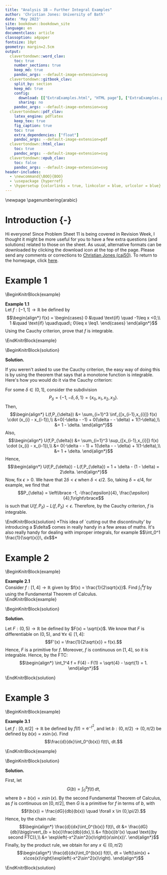 ```yaml
---
title: "Analysis 1B — Further Integral Examples"
author: 'Christian Jones: University of Bath'
date: 'May 2023'
site: bookdown::bookdown_site
language: en
documentclass: article
classoption: a4paper
fontsize: 10pt
geometry: margin=2.5cm
output:
  clavertondown::word_clav:
    toc: true
    number_sections: true
    keep_md: true
    pandoc_args: --default-image-extension=svg
  clavertondown::gitbook_clav:
    split_by: section
    keep_md: true
    config:
      download: [["ExtraExamples.html", "HTML page"], ["ExtraExamples.pdf","Standard print PDF"], ["ExtraExamplesClear.pdf","Clear print PDF"], ["ExtraExamplesLarge.pdf","Large print PDF"], ["ExtraExamples.docx","Accessible Word document"], ["ExtraExamples.epub","Accessible EPub book" ]]
      sharing: no
    pandoc_args: --default-image-extension=svg
  clavertondown::pdf_clav:
    latex_engine: pdflatex
    keep_tex: true
    fig_caption: true
    toc: true
    extra_dependencies: ["float"]
    pandoc_args: --default-image-extension=pdf
  clavertondown::html_clav:
    toc: true
    pandoc_args: --default-image-extension=svg
  clavertondown::epub_clav:
    toc: false
    pandoc_args: --default-image-extension=svg
header-includes:
  - \newcommand{\BOO}{BOO}
  - \usepackage {hyperref}
  - \hypersetup {colorlinks = true, linkcolor = blue, urlcolor = blue}
---
```

<!-- This is needed since I am working with svg files from mathcha.io. It converts the graphics files to something that can be used in the pdf files. Code taken from https://stackoverflow.com/questions/50165404/how-to-make-a-pdf-using-bookdown-including-svg-images/56044642#56044642 -->

\newpage
\pagenumbering{arabic}

# Introduction {-}
Hi everyone! Since Problem Sheet 11 is being covered in Revision Week, I thought it might be more useful for you to have a few extra questions (and solutions) related to those on the sheet. As usual, alternative formats can be downloaded by clicking the download icon at the top of the page. Please send any comments or corrections to [Christian Jones (caj50)](mailto:caj50@bath.ac.uk). To return to the homepage, click [here](http://caj50.github.io/tutoring.html).

<!--<details open>
<summary>Want to ruin the surprise?</summary>
<br>
Well, you asked for it!
</details>-->

# Example 1

\BeginKnitrBlock{example}<div class="bookdown-example" custom-style="ExampleStyle" id="exm:ex1"><span class="exm:ex1" custom-style="NameStyle"><strong><span id="exm:ex1"></span>Example 1.1  </strong></span><div>Let $f:[-1,1] \to \mathbb{R}$ be defined by
$$\begin{align*}
    f(x) = \begin{cases}
    0 &\quad \text{if} \quad -1\leq x <0,\\
    1 &\quad \text{if} \quad\quad\; 0\leq x \leq1.
    \end{cases}
\end{align*}$$
Using the Cauchy criterion, prove that $f$ is integrable.
</div></div>\EndKnitrBlock{example}

\BeginKnitrBlock{solution}<div class="bookdown-solution" custom-style="ProofStyle"><span class="solution" custom-style="NameStyle"><strong>Solution. </strong></span> <p>If you weren't asked to use the Cauchy criterion, the easy way of doing this is by using the theorem that says that a monotone function is integrable. Here's how you would do it via the Cauchy criterion:

For some $\delta \in (0,1]$, consider the subdivision $$P_{\delta} = \lbrace -1, -\delta,\delta,1\rbrace = \lbrace x_0,x_1,x_2,x_3\rbrace.$$ Then,
$$\begin{align*}
    L(f,P_{\delta}) &= \sum_{i=1}^3 \inf_{[x_{i-1},x_{i}]} f(x) \cdot (x_{i} - x_{i-1}),\\
    &=0(-\delta - -1) + 0(\delta - - \delta) + 1(1-\delta),\\
    &= 1 - \delta.
\end{align*}$$
Also,
$$\begin{align*}
    U(f,P_{\delta}) &= \sum_{i=1}^3 \sup_{[x_{i-1},x_{i}]} f(x) \cdot (x_{i} - x_{i-1}),\\
    &= 0(-\delta - - 1) + 1(\delta - - \delta) + 1(1-\delta),\\
    &= 1 + \delta.
\end{align*}$$
Hence,
$$\begin{align*}
U(f,P_{\delta}) - L(f,P_{\delta}) = 1 + \delta - (1 - \delta) = 2\delta.
\end{align*}$$
Now, fix $\epsilon >0$. We have that $2\delta < \epsilon$ when $\delta < \epsilon/2$. So, taking $\delta = \epsilon/4$, for example, we find that $$P_{\delta} = \left\lbrace -1, -\frac{\epsilon}{4}, \frac{\epsilon}{4},1\right\rbrace$$ is such that $U(f,P_{\delta}) - L(f, P_{\delta}) <\epsilon$. Therefore, by the Cauchy criterion, $f$ is integrable.

</p></div>\EndKnitrBlock{solution}
*This idea of `cutting out the discontinuity' by introducing a $\delta$ comes in really handy in a few areas of maths. It's also really handy for dealing with improper integrals, for example $$\int_0^1 \frac{1}{\sqrt{x}}\, dx$$*

# Example 2

\BeginKnitrBlock{example}<div class="bookdown-example" custom-style="ExampleStyle" id="exm:ex2"><span class="exm:ex2" custom-style="NameStyle"><strong><span id="exm:ex2"></span>Example 2.1  </strong></span><div>Consider $f:[1,4] \to \mathbb{R}$ given by $f(x) = \frac{1}{2\sqrt{x}}$. Find $\int_1^4 f$ by using the Fundamental Theorem of Calculus.</div></div>\EndKnitrBlock{example}

\BeginKnitrBlock{solution}<div class="bookdown-solution" custom-style="ProofStyle"><span class="solution" custom-style="NameStyle"><strong>Solution. </strong></span> <p>Let $F:(0,5) \to \mathbb{R}$ be defined by $F(x) = \sqrt{x}$. We know that $F$ is differentiable on $(0,5)$, and $\forall x \in [1,4]$: $$F'(x) = \frac{1}{2\sqrt{x}} = f(x).$$ Hence, $F$ is a primitive for $f$. Moreover, $f$ is continuous on $[1,4]$, so it is integrable. Hence, by the FTC:
$$\begin{align*}
    \int_1^4 f = F(4) - F(1) = \sqrt{4} - \sqrt{1} = 1.
\end{align*}$$

</p></div>\EndKnitrBlock{solution}

# Example 3

\BeginKnitrBlock{example}<div class="bookdown-example" custom-style="ExampleStyle" id="exm:ex3"><span class="exm:ex3" custom-style="NameStyle"><strong><span id="exm:ex3"></span>Example 3.1  </strong></span><div>Let $f:[0,\pi/2] \to \mathbb{R}$ be defined by $f(t) = \mathrm{e}^{-t^2}$, and let $b:(0,\pi/2) \to (0,\pi/2)$ be defined by $b(x) = x\sin(x)$. Find $$\frac{d}{dx}\int_0^{b(x)} f(t)\, dt.$$
  </div></div>\EndKnitrBlock{example}

\BeginKnitrBlock{solution}<div class="bookdown-solution" custom-style="ProofStyle"><span class="solution" custom-style="NameStyle"><strong>Solution. </strong></span> <p>First, let $$G(b) = \int_0^b f(t)\, dt,$$ where $b = b(x) = x\sin(x)$. By the second Fundamental Theorem of Calculus, as $f$ is continuous on $[0,\pi/2]$, then $G$ is a primitive for $f$ in terms of $b$, with $$f(b(x)) = \frac{dG}{db}(b(x)) \quad \forall x \in (0,\pi/2).$$ Hence, by the chain rule:
$$\begin{align*}
    \frac{d}{dx}\int_0^{b(x)} f(t)\, dt &= \frac{dG}{db}\bigg\rvert_{b = b(x)}\frac{db}{dx},\\
    &= f(b(x))b'(x) \quad \text{(by second FTC)},\\
    &= \exp\left(-x^2\sin^2(x)\right)(x\sin(x))'.
\end{align*}$$
Finally, by the product rule, we obtain for any $x \in (0,\pi/2)$
$$\begin{align*}
    \frac{d}{dx}\int_0^{b(x)} f(t)\, dt = \left(\sin(x) + x\cos(x)\right)\exp\left(-x^2\sin^2(x)\right).
\end{align*}$$

</p></div>\EndKnitrBlock{solution}

<!--chapter:end:index.Rmd-->

